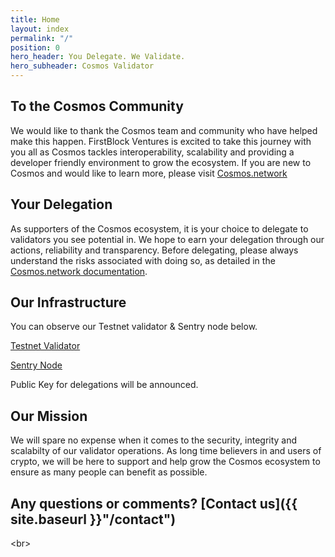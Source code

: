```yaml
---
title: Home
layout: index
permalink: "/"
position: 0
hero_header: You Delegate. We Validate.
hero_subheader: Cosmos Validator
---
```


## To the Cosmos Community
We would like to thank the Cosmos team and community who have helped make this happen. FirstBlock Ventures is excited to take this journey with you all as Cosmos tackles interoperability, scalability and providing a developer friendly environment to grow the ecosystem.  If you are new to Cosmos and would like to learn more, please visit [Cosmos.network](https://cosmos.network)

## Your Delegation
As supporters of the Cosmos ecosystem, it is your choice to delegate to validators you see potential in. We hope to earn your delegation through our actions, reliability and transparency. Before delegating, please always understand the risks associated with doing so, as detailed in the [Cosmos.network documentation](https://cosmos.network/docs/resources/delegator-faq.html#risks).

## Our Infrastructure
You can observe our Testnet validator & Sentry node below.

<a href="https://explorecosmos.network/validators/cosmosvaladdr1lu4svk6agftvnu2h2mdkpq9mewd6rw6l6xv5r3" class="button">Testnet Validator</a>

<a href="https://explorecosmos.network/validators/cosmosvaladdr1lu4svk6agftvnu2h2mdkpq9mewd6rw6l6xv5r3" class="button">Sentry Node</a>

Public Key for delegations will be announced.

## Our Mission
We will spare no expense when it comes to the security, integrity and scalabilty of our validator operations. As long time believers in and users of crypto, we will be here to support and help grow the Cosmos ecosystem to ensure as many people can benefit as possible.

## Any questions or comments? [Contact us]({{ site.baseurl }}"/contact")
<br\>
